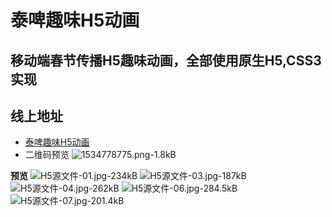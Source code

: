 # 泰啤趣味H5动画

移动端春节传播H5趣味动画，全部使用原生H5,CSS3实现
---

## 线上地址
- [泰啤趣味H5动画][1]
- 二维码预览
![1534778775.png-1.8kB][2]


**预览**
![H5源文件-01.jpg-234kB][3] ![H5源文件-03.jpg-187kB][5] 
![H5源文件-04.jpg-262kB][6] ![H5源文件-06.jpg-284.5kB][7] 
![H5源文件-07.jpg-201.4kB][8]


  [1]: http://www.leqianduan.com/demo/tph5/
  [2]: http://static.zybuluo.com/wp0214/4oiijv8kps7hc1tfelg86kp4/1534778775.png
  [3]: http://static.zybuluo.com/wp0214/bd1npktu37s9aex5mtrljkdr/H5%E6%BA%90%E6%96%87%E4%BB%B6-01.jpg
  [4]: http://static.zybuluo.com/wp0214/r27l9yim7ilwyaou54n23e1t/H5%E6%BA%90%E6%96%87%E4%BB%B6-02.jpg
  [5]: http://static.zybuluo.com/wp0214/la0xfpxd6mekuhjlsgx3p58t/H5%E6%BA%90%E6%96%87%E4%BB%B6-03.jpg
  [6]: http://static.zybuluo.com/wp0214/ben9mwpqzad95qatsglfzg07/H5%E6%BA%90%E6%96%87%E4%BB%B6-04.jpg
  [7]: http://static.zybuluo.com/wp0214/0q422ibazhf0uyo86biq46hm/H5%E6%BA%90%E6%96%87%E4%BB%B6-06.jpg
  [8]: http://static.zybuluo.com/wp0214/5zeo5hf4xlw8d4nzmkpma856/H5%E6%BA%90%E6%96%87%E4%BB%B6-07.jpg
